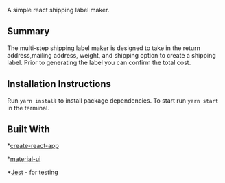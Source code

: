 A simple react shipping label maker. 

## Summary
The multi-step shipping label maker is designed to take in the return address,mailing address, weight, and shipping option to create a shipping label. Prior to generating the label you can confirm the total cost. 

## Installation Instructions
Run `yarn install` to install package dependencies.
To start run `yarn start` in the terminal.

## Built With
*[create-react-app](https://reactjs.org/)

*[material-ui](https://material-ui.com)

*[Jest](https://jestjs.io/en/) - for testing
